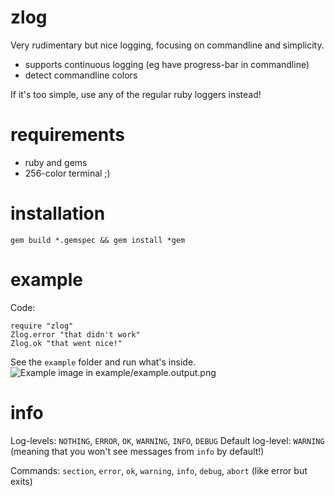 # zlog

Very rudimentary but nice logging, focusing on commandline and simplicity.

* supports continuous logging (eg have progress-bar in commandline)
* detect commandline colors

If it's too simple, use any of the regular ruby loggers instead!

# requirements

* ruby and gems
* 256-color terminal ;)

# installation

    gem build *.gemspec && gem install *gem

# example

Code:

    require "zlog"
    Zlog.error "that didn't work"
    Zlog.ok "that went nice!"

See the `example` folder and run what's inside.
![Example image in example/example.output.png](https://raw.github.com/arlimus/zlog/master/example/example.output.png "Example output")

# info

Log-levels: `NOTHING`, `ERROR`, `OK`, `WARNING`, `INFO`, `DEBUG`
Default log-level: `WARNING` (meaning that you won't see messages from `info` by default!)

Commands: `section`, `error`, `ok`, `warning`, `info`, `debug`, `abort` (like error but exits)